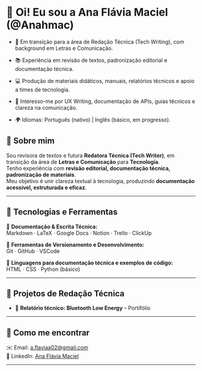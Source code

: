 # 👋 Oi! Eu sou a Ana Flávia Maciel (@Anahmac)

- 🎯 Em transição para a área de Redação Técnica (Tech Writing), com background em Letras e Comunicação.

- 📚 Experiência em revisão de textos, padronização editorial e documentação técnica.

- 💻 Produção de materiais didáticos, manuais, relatórios técnicos e apoio a times de tecnologia.

- 📝 Interesso-me por UX Writing, documentação de APIs, guias técnicos e clareza na comunicação.

- 🌍 Idiomas: Português (nativo) | Inglês (básico, em progresso). 

## 🚀 Sobre mim  
Sou revisora de textos e futura **Redatora Técnica (Tech Writer)**, em transição da área de **Letras e Comunicação** para **Tecnologia**.  
Tenho experiência com **revisão editorial, documentação técnica, padronização de materiais**.  
Meu objetivo é unir clareza textual à tecnologia, produzindo **documentação acessível, estruturada e eficaz**.  

---

## 🔧 Tecnologias e Ferramentas  

📌 **Documentação & Escrita Técnica:**  
Markdown · LaTeX · Google Docs · Notion · Trello · ClickUp  

📌 **Ferramentas de Versionamento e Desenvolvimento:**  
Git · GitHub · VSCode  

📌 **Linguagens para documentação técnica e exemplos de código:**  
HTML · CSS · Python (básico)  

---

## 📂 Projetos de Redação Técnica  
 
- 📑 **Relatório técnico: Bluetooth Low Energy** – Portifólio  

---

## 📩 Como me encontrar  
✉️ Email: [a.flaviaa02@gmail.com](mailto:a.flaviaa02@gmail.com)  
🔗 LinkedIn: [Ana Flávia Maciel](https://www.linkedin.com/in/ana-fl%C3%A1via-maciel0/)  

---

<!---
Anahmac/Anahmac is a ✨ special ✨ repository because its `README.md` (this file) appears on your GitHub profile.
You can click the Preview link to take a look at your changes.
--->
